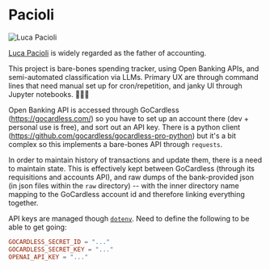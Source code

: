 # Pacioli

![Luca Pacioli](https://commons.wikimedia.org/wiki/File:Luca_Pacioli_in_the_Summa.jpg#/media/File:Luca_Pacioli_in_the_Summa.jpg)

[Luca Pacioli](https://en.wikipedia.org/wiki/Luca_Pacioli) is widely regarded as the father of
accounting.

This project is bare-bones spending tracker, using Open Banking APIs, and semi-automated classification via LLMs.
Primary UX are through command lines that need manual set up for cron/repetition, and janky UI
through Jupyter notebooks. 🧑‍🍳😘

Open Banking API is accessed through GoCardless (https://gocardless.com/) so you have to set up
an account there (dev + personal use is free), and sort out an API key. There is a python client
(https://github.com/gocardless/gocardless-pro-python) but it's a bit complex so this implements
a bare-bones API through `requests`.

In order to maintain history of transactions and update them, there is a need to maintain state.
This is effectively kept between GoCardless (through its requisitions and accounts API), and raw
dumps of the bank-provided json (in json files within the `raw` directory) -- with the inner
directory name mapping to the GoCardless account id and therefore linking everything together.

API keys are managed though [`dotenv`](https://github.com/theskumar/python-dotenv). Need to define
the following to be able to get going:
```toml
GOCARDLESS_SECRET_ID = "..."
GOCARDLESS_SECRET_KEY = "..."
OPENAI_API_KEY = "..."
```